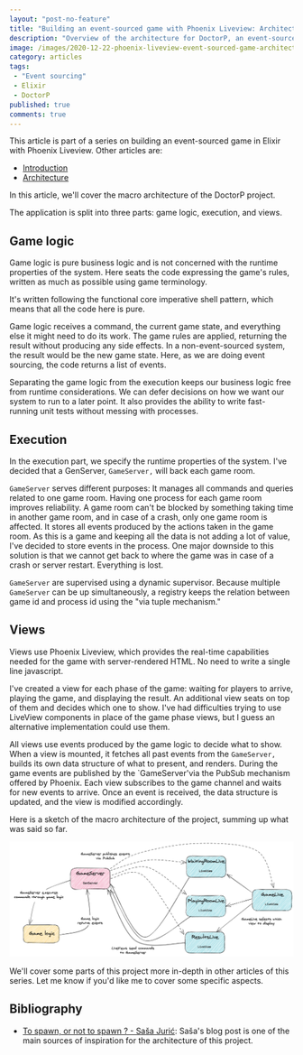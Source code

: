 ```yaml
---
layout: "post-no-feature"
title: "Building an event-sourced game with Phoenix Liveview: Architecture"
description: "Overview of the architecture for DoctorP, an event-sourced game built on top of Phoenix LiveView"
image: /images/2020-12-22-phoenix-liveview-event-sourced-game-architecture/doctorp_macro.png
category: articles
tags:
 - "Event sourcing"
 - Elixir
 - DoctorP
published: true
comments: true
---
```



<div class="series">
    <p>This article is part of a series on building an event-sourced game in Elixir with Phoenix Liveview. Other articles are:</p>
    <ul>
        <li><a href="/articles/phoenix-liveview-event-sourced-game-intro">Introduction</a></li>
        <li><a href="/articles/phoenix-liveview-event-sourced-game-architecture">Architecture</a></li>
    </ul>
</div>

In this article, we'll cover the macro architecture of the DoctorP project.

The application is split into three parts: game logic, execution, and views.

## Game logic
Game logic is pure business logic and is not concerned with the runtime properties of the system. Here seats the code expressing the game's rules, written as much as possible using game terminology.

It's written following the functional core imperative shell pattern, which means that all the code here is pure.

Game logic receives a command, the current game state, and everything else it might need to do its work.
The game rules are applied, returning the result without producing any side effects. In a non-event-sourced system, the result would be the new game state. Here, as we are doing event sourcing, the code returns a list of events.

Separating the game logic from the execution keeps our business logic free from runtime considerations. We can defer decisions on how we want our system to run to a later point. It also provides the ability to write fast-running unit tests without messing with processes.

## Execution
In the execution part, we specify the runtime properties of the system.
I've decided that a GenServer, `GameServer,` will back each game room. 

`GameServer` serves different purposes:
It manages all commands and queries related to one game room. Having one process for each game room improves reliability. A game room can't be blocked by something taking time in another game room, and in case of a crash, only one game room is affected.
It stores all events produced by the actions taken in the game room. As this is a game and keeping all the data is not adding a lot of value, I've decided to store events in the process. One major downside to this solution is that we cannot get back to where the game was in case of a crash or server restart. Everything is lost.

`GameServer` are supervised using a dynamic supervisor. Because multiple `GameServer` can be up simultaneously, a registry keeps the relation between game id and process id using the "via tuple mechanism."

## Views
Views use Phoenix Liveview, which provides the real-time capabilities needed for the game with server-rendered HTML. No need to write a single line javascript.

I've created a view for each phase of the game: waiting for players to arrive, playing the game, and displaying the result. An additional view seats on top of them and decides which one to show.
I've had difficulties trying to use LiveView components in place of the game phase views, but I guess an alternative implementation could use them.

All views use events produced by the game logic to decide what to show.
When a view is mounted, it fetches all past events from the `GameServer,` builds its own data structure of what to present, and renders. During the game events are published by the `GameServer'via the PubSub mechanism offered by Phoenix. Each view subscribes to the game channel and waits for new events to arrive. Once an event is received, the data structure is updated, and the view is modified accordingly.

Here is a sketch of the macro architecture of the project, summing up what was said so far.

![Architecture sketch](/images/2020-12-22-phoenix-liveview-event-sourced-game-architecture/doctorp_macro.png)

We'll cover some parts of this project more in-depth in other articles of this series. Let me know if you'd like me to cover some specific aspects.

## Bibliography

- [To spawn, or not to spawn ? - Saša Jurić](https://www.theerlangelist.com/article/spawn_or_not): Saša's blog post is one of the main sources of inspiration for the architecture of this project.